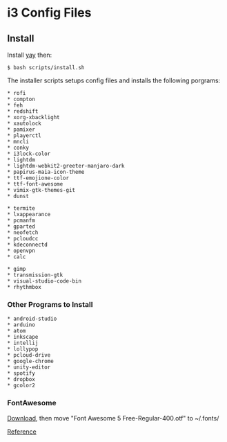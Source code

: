 # i3 Config Files

## Install
Install [yay](https://aur.archlinux.org/packages/yay/) then:

    $ bash scripts/install.sh

The installer scripts setups config files and installs the following porgrams:

    * rofi
    * compton
    * feh
    * redshift
    * xorg-xbacklight
    * xautolock
    * pamixer
    * playerctl
    * mncli
    * conky
    * i3lock-color
    * lightdm
    * lightdm-webkit2-greeter-manjaro-dark
    * papirus-maia-icon-theme
    * ttf-emojione-color
    * ttf-font-awesome
    * vimix-gtk-themes-git
    * dunst

    * termite
    * lxappearance
    * pcmanfm
    * gparted
    * neofetch
    * pcloudcc
    * kdeconnectd
    * openvpn
    * calc

    * gimp
    * transmission-gtk
    * visual-studio-code-bin
    * rhythmbox

### Other Programs to Install 

    * android-studio
    * arduino
    * atom
    * inkscape
    * intellij
    * lollypop
    * pcloud-drive
    * google-chrome
    * unity-editor
    * spotify
    * dropbox
    * gcolor2

### FontAwesome
[Download](https://github.com/FortAwesome/Font-Awesome), then move "Font Awesome 5 Free-Regular-400.otf" to ~/.fonts/

[Reference](https://fontawesome.com/cheatsheet?from=io)
